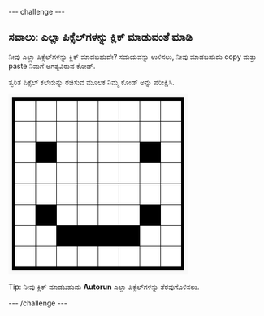 \--- challenge \---

## ಸವಾಲು: ಎಲ್ಲಾ ಪಿಕ್ಸೆಲ್‌ಗಳನ್ನು ಕ್ಲಿಕ್ ಮಾಡುವಂತೆ ಮಾಡಿ

ನೀವು ಎಲ್ಲಾ ಪಿಕ್ಸೆಲ್‌ಗಳನ್ನು ಕ್ಲಿಕ್ ಮಾಡಬಹುದೇ? ಸಮಯವನ್ನು ಉಳಿಸಲು, ನೀವು ಮಾಡಬಹುದು copy ಮತ್ತು paste ನಿಮಗೆ ಅಗತ್ಯವಿರುವ ಕೋಡ್.

ತ್ವರಿತ ಪಿಕ್ಸೆಲ್ ಕಲೆಯನ್ನು ರಚಿಸುವ ಮೂಲಕ ನಿಮ್ಮ ಕೋಡ್ ಅನ್ನು ಪರೀಕ್ಷಿಸಿ.

![screenshot](images/pixel-art-black-example.png)

Tip: ನೀವು ಕ್ಲಿಕ್ ಮಾಡಬಹುದು **Autorun** ಎಲ್ಲಾ ಪಿಕ್ಸೆಲ್‌ಗಳನ್ನು ತೆರವುಗೊಳಿಸಲು.

\--- /challenge \---